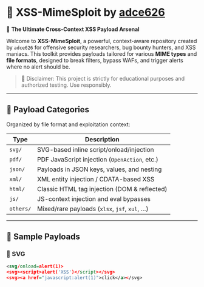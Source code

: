 # 🧠 XSS-MimeSploit by [adce626](https://github.com/adce626)

🎯 **The Ultimate Cross-Context XSS Payload Arsenal**

Welcome to **XSS-MimeSploit**, a powerful, context-aware repository created by `adce626` for offensive security researchers, bug bounty hunters, and XSS maniacs. This toolkit provides payloads tailored for various **MIME types** and **file formats**, designed to break filters, bypass WAFs, and trigger alerts where no alert should be.

> 🚨 Disclaimer: This project is strictly for educational purposes and authorized testing. Use responsibly.

---

## 🧩 Payload Categories

Organized by file format and exploitation context:

| Type       | Description                                    |
|------------|------------------------------------------------|
| `svg/`     | SVG-based inline script/onload/injection       |
| `pdf/`     | PDF JavaScript injection (`OpenAction`, etc.)  |
| `json/`    | Payloads in JSON keys, values, and nesting     |
| `xml/`     | XML entity injection / CDATA-based XSS         |
| `html/`    | Classic HTML tag injection (DOM & reflected)   |
| `js/`      | JS-context injection and eval bypasses         |
| `others/`  | Mixed/rare payloads (`xlsx`, `jsf`, `xul`, …)  |

---

## 🧪 Sample Payloads

### 🔸 SVG
```xml
<svg/onload=alert(1)>
<svg><script>alert('XSS')</script></svg>
<svg><a href="javascript:alert(1)">click</a></svg>
